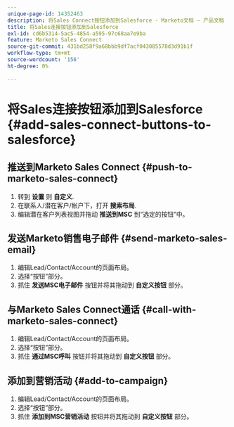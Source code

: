 ```yaml
---
unique-page-id: 14352463
description: 将Sales Connect按钮添加到Salesforce - Marketo文档 — 产品文档
title: 将Sales连接按钮添加到Salesforce
exl-id: cd6b5314-5ac5-4854-a595-97c68aa7e9ba
feature: Marketo Sales Connect
source-git-commit: 431bd258f9a68bbb9df7acf043085578d3d91b1f
workflow-type: tm+mt
source-wordcount: '156'
ht-degree: 0%

---
```


# 将Sales连接按钮添加到Salesforce {#add-sales-connect-buttons-to-salesforce}

## 推送到Marketo Sales Connect {#push-to-marketo-sales-connect}

1. 转到 **设置** 则 **自定义**.
1. 在联系人/潜在客户/帐户下，打开 **搜索布局**.
1. 编辑潜在客户列表视图并拖动 **推送到MSC** 到“选定的按钮”中。

## 发送Marketo销售电子邮件 {#send-marketo-sales-email}

1. 编辑Lead/Contact/Account的页面布局。
1. 选择“按钮”部分。
1. 抓住 **发送MSC电子邮件** 按钮并将其拖动到 **自定义按钮** 部分。

## 与Marketo Sales Connect通话 {#call-with-marketo-sales-connect}

1. 编辑Lead/Contact/Account的页面布局。
1. 选择“按钮”部分。
1. 抓住 **通过MSC呼叫** 按钮并将其拖动到 **自定义按钮** 部分。

## 添加到营销活动 {#add-to-campaign}

1. 编辑Lead/Contact/Account的页面布局。
1. 选择“按钮”部分。
1. 抓住 **添加到MSC营销活动** 按钮并将其拖动到 **自定义按钮** 部分。
